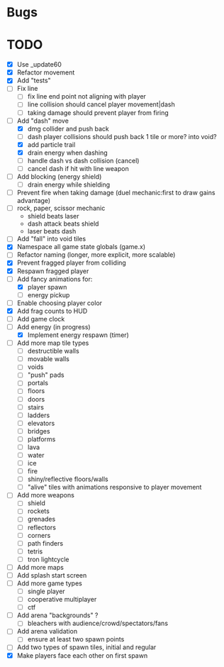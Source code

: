 # Bugs


# TODO

- [x] Use _update60
- [x] Refactor movement
- [x] Add "tests"
- [ ] Fix line
  - [ ] fix line end point not aligning with player
  - [ ] line collision should cancel player movement|dash
  - [ ] taking damage should prevent player from firing
- [ ] Add "dash" move
  - [x] dmg collider and push back
  - [ ] dash player collisions should push back 1 tile or more? into void?
  - [x] add particle trail
  - [x] drain energy when dashing
  - [ ] handle dash vs dash collision (cancel)
  - [ ] cancel dash if hit with line weapon
- [ ] Add blocking (energy shield)
  - [ ] drain energy while shielding
- [ ] Prevent fire when taking damage (duel mechanic:first to draw gains advantage)
- [ ] rock, paper, scissor mechanic
    - shield beats laser
    - dash attack beats shield
    - laser beats dash
- [ ] Add "fall" into void tiles
- [x] Namespace all game state globals (game.x)
- [ ] Refactor naming (longer, more explicit, more scalable)
- [x] Prevent fragged player from colliding
- [x] Respawn fragged player
- [ ] Add fancy animations for:
  - [x] player spawn
  - [ ] energy pickup
- [ ] Enable choosing player color
- [x] Add frag counts to HUD
- [ ] Add game clock
- [ ] Add energy (in progress)
  - [x] Implement energy respawn (timer)
- [ ] Add more map tile types
  - [ ] destructible walls
  - [ ] movable walls
  - [ ] voids
  - [ ] "push" pads
  - [ ] portals
  - [ ] floors
  - [ ] doors
  - [ ] stairs
  - [ ] ladders
  - [ ] elevators
  - [ ] bridges
  - [ ] platforms
  - [ ] lava
  - [ ] water
  - [ ] ice
  - [ ] fire
  - [ ] shiny/reflective floors/walls
  - [ ] "alive" tiles with animations responsive to player movement
- [ ] Add more weapons
  - [ ] shield
  - [ ] rockets
  - [ ] grenades
  - [ ] reflectors
  - [ ] corners
  - [ ] path finders
  - [ ] tetris
  - [ ] tron lightcycle
- [ ] Add more maps
- [ ] Add splash start screen
- [ ] Add more game types
  - [ ] single player
  - [ ] cooperative multiplayer
  - [ ] ctf
- [ ] Add arena "backgrounds" ?
  - [ ] bleachers with audience/crowd/spectators/fans
- [ ] Add arena validation
  - [ ] ensure at least two spawn points
- [ ] Add two types of spawn tiles, initial and regular
- [x] Make players face each other on first spawn
